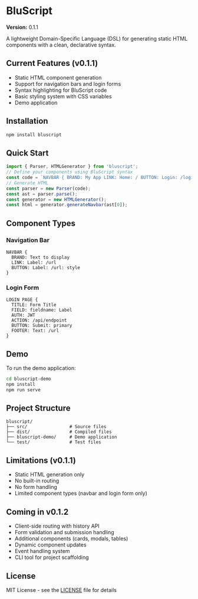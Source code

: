 # BluScript

**Version:** 0.1.1

A lightweight Domain-Specific Language (DSL) for generating static HTML components with a clean, declarative syntax.

## Current Features (v0.1.1)

- Static HTML component generation
- Support for navigation bars and login forms
- Syntax highlighting for BluScript code
- Basic styling system with CSS variables
- Demo application

## Installation

```bash
npm install bluscript
```

## Quick Start

```javascript
import { Parser, HTMLGenerator } from 'bluscript';
// Define your components using BluScript syntax
const code = `NAVBAR { BRAND: My App LINK: Home: / BUTTON: Login: /login: primary}`;
// Generate HTML
const parser = new Parser(code);
const ast = parser.parse();
const generator = new HTMLGenerator();
const html = generator.generateNavbar(ast[0]);
```

## Component Types

### Navigation Bar

```bluscript
NAVBAR {
  BRAND: Text to display
  LINK: Label: /url
  BUTTON: Label: /url: style
}
```

### Login Form

```bluscript
LOGIN PAGE {
  TITLE: Form Title
  FIELD: fieldname: Label
  AUTH: JWT
  ACTION: /api/endpoint
  BUTTON: Submit: primary
  FOOTER: Text: /url
}
```

## Demo

To run the demo application:

```bash
cd bluscript-demo
npm install
npm run serve
```

## Project Structure

```plaintext
bluscript/
├── src/                # Source files
├── dist/               # Compiled files
├── bluscript-demo/     # Demo application
└── test/               # Test files
```

## Limitations (v0.1.1)

- Static HTML generation only
- No built-in routing
- No form handling
- Limited component types (navbar and login form only)

## Coming in v0.1.2

- Client-side routing with history API
- Form validation and submission handling
- Additional components (cards, modals, tables)
- Dynamic component updates
- Event handling system
- CLI tool for project scaffolding

## License

MIT License - see the [LICENSE](LICENSE) file for details
```